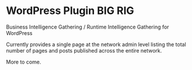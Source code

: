 # WordPress Plugin BIG RIG
Business Intelligence Gathering / Runtime Intelligence Gathering for WordPress

Currently provides a single page at the network admin level listing the total number of pages and posts published across the entire network.

More to come.
